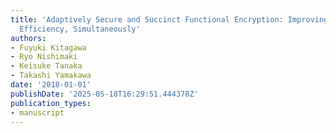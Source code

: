 ```yaml
---
title: 'Adaptively Secure and Succinct Functional Encryption: Improving Security and
  Efficiency, Simultaneously'
authors:
- Fuyuki Kitagawa
- Ryo Nishimaki
- Keisuke Tanaka
- Takashi Yamakawa
date: '2018-01-01'
publishDate: '2025-05-18T16:29:51.444378Z'
publication_types:
- manuscript
---
```

